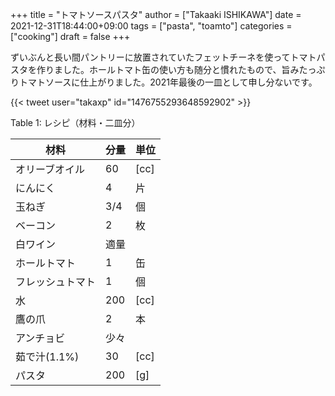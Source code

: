 +++
title = "トマトソースパスタ"
author = ["Takaaki ISHIKAWA"]
date = 2021-12-31T18:44:00+09:00
tags = ["pasta", "toamto"]
categories = ["cooking"]
draft = false
+++

ずいぶんと長い間パントリーに放置されていたフェットチーネを使ってトマトパスタを作りました。ホールトマト缶の使い方も随分と慣れたもので、旨みたっぷりトマトソースに仕上がりました。2021年最後の一皿として申し分ないです。  

{{< tweet user="takaxp" id="1476755293648592902" >}}  

<div class="table-caption">
  <span class="table-number">Table 1</span>:
  レシピ（材料・二皿分）
</div>

| 材料      | 分量 | 単位 |
|---------|----|----|
| オリーブオイル | 60  | [cc] |
| にんにく  | 4   | 片   |
| 玉ねぎ    | 3/4 | 個   |
| ベーコン  | 2   | 枚   |
| 白ワイン  | 適量 |      |
| ホールトマト | 1   | 缶   |
| フレッシュトマト | 1   | 個   |
| 水        | 200 | [cc] |
| 鷹の爪    | 2   | 本   |
| アンチョビ | 少々 |      |
| 茹で汁(1.1%) | 30  | [cc] |
| パスタ    | 200 | [g]  |